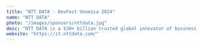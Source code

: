 ```yaml
---
title: "NTT DATA - DevFest Venezia 2024"
name: "NTT DATA"
photo: "/images/sponsors/nttdata.jpg"
desc: "NTT DATA is a $30+ billion trusted global innovator of business and technology services. We serve 75% of the Fortune Global 100 and are committed to helping clients innovate, optimize and transform for long-term success. We invest over $3.6 billion each year in R&D to help organizations and society move confidently and sustainably into the digital future. As a Global Top Employer, we have diverse experts in more than 50 countries and a robust partner ecosystem of established and start-up companies. Our services include business and technology consulting, data and artificial intelligence, industry solutions, as well as the development, implementation and management of applications, infrastructure, and connectivity. We are also one of the leading providers of digital and AI infrastructure in the world. NTT DATA is part of NTT Group and headquartered in Tokyo. Visit us at nttdata.com"
website: "https://it.nttdata.com/"
---
```

